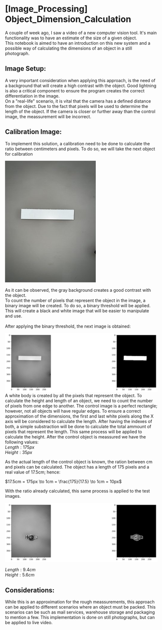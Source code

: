 # [Image_Processing] Object_Dimension_Calculation
A couple of week ago, I saw a video of a new computer vision tool. It's main functionality was to have an estimate of the size of a given object. <br>
This notebook is aimed to have an introduction on this new system and a possible way of calculating the dimensions of an object in a still photograph.

##  Image Setup:
A very important consideration when applying this approach, is the need of a background that will create a high contrast with the object. Good lightning is also a critical component to ensure the program creates the correct differentiation in the image. <br>
On a "real-life" scenario, it is vital that the camera has a defined distance from the object. Due to the fact that pixels will be used to determine the length of the object. If the camera is closer or further away than the control image, the meassurement will be incorrect. 

## Calibration Image:
To implement this solution, a calibration need to be done to calculate the ratio between centimeters and pixels. To do so, we will take the next object for calibration

![Control_Image](Photos/Object_Control_Resized.jpg)

As it can be observed, the gray background creates a good contrast with the object. <br>
To count the number of pixels that represent the object in the image, a binary image will be created. To do so, a binary threshold will be applied. This will create a black and white image that will be easier to manipulate and use. <br> 
<br>
After applying the binary threshold, the next image is obtained: 

![Control_Image_Binary](Graphs/Control_Image.svg)
A white body is created by all the pixels that represent the object. To calculate the height and length of an object, we need to count the number of pixels from one edge to another. The control image is a perfect rectangle; however, not all objects will have regular edges. To ensure a correct approximation of the dimensions, the first and last white pixels along the X axis will be considered to calculate the length. After having the indexes of both, a simple substraction will be done to calculate the total ammount of pixels that represent the length. This same process will be applied to calculate the height. After the control object is meassured we have the following values: <br>
$Length: 175 px$ <br>
$Height: 35px$ <br>

As the actual length of the control object is known, the ration between cm and pixels can be calculated. The object has a length of 175 pixels and a real value of 17.5cm; hence: 

$17.5cm = 175px \to 1cm = \frac{175}{17.5} \to 1cm = 10px$ <br>

With the ratio already calculated, this same process is applied to the test images.

![Test_Image](Graphs/Object_1.svg)

$Length: 9.4cm$ <br>
$Height: 5.6cm$ <br>

## Considerations: 
While this is an approximation for the rough meassurements, this approach can be applied to different scenarios where an object must be packed. This scenarios can be such as mail services, warehouse storage and packaging to mention a few. This implementation is done on still photographs, but can be applied to live video. 
